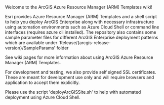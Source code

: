 Welcome to the ArcGIS Azure Resource Manager (ARM) Templates wiki!


Esri provides Azure Resource Manager (ARM) Templates and a shell script to help you deploy ArcGIS Enterprise along with necessary infrastructure using automation environments such as Azure Cloud Shell or command line interfaces (requires azure cli installed). The repository also contains some sample parameter files for different ArcGIS Enterprise deployment patterns which are available under 'Release/{arcgis-release-version}/SampleParams' folder

See wiki pages for more information about using ArcGIS Azure Resource Manager (ARM) Templates.

For development and testing, we also provide self signed SSL certificates. These are meant for development use only and will require browsers and application to accept them explicitly.

Please use the script 'deployArcGISSite.sh' to help with automated deployment using Azure Cloud Shell.
